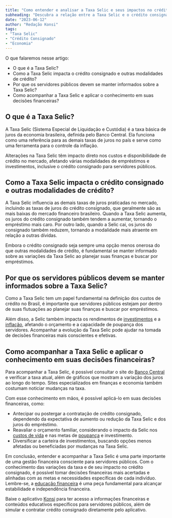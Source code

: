 ```yaml
---
title: "Como entender e analisar a Taxa Selic e seus impactos no crédito consignado"
subheading: "Descubra a relação entre a Taxa Selic e o crédito consignado para servidores públicos e como se manter atualizado sobre suas mudanças"
date: "2023-06-12"
author: "Redação Konsi"
tags:
- "Taxa Selic"
- "Crédito Consignado"
- "Economia"
---
```


O que falaremos nesse artigo:
- O que é a Taxa Selic?
- Como a Taxa Selic impacta o crédito consignado e outras modalidades de crédito?
- Por que os servidores públicos devem se manter informados sobre a Taxa Selic?
- Como acompanhar a Taxa Selic e aplicar o conhecimento em suas decisões financeiras?

## O que é a Taxa Selic?

A Taxa Selic (Sistema Especial de Liquidação e Custódia) é a taxa básica de juros da economia brasileira, definida pelo Banco Central. Ela funciona como uma referência para as demais taxas de juros no país e serve como uma ferramenta para o controle da inflação.

Alterações na Taxa Selic têm impacto direto nos custos e disponibilidade de crédito no mercado, afetando várias modalidades de empréstimos e investimentos, inclusive o crédito consignado para servidores públicos.

## Como a Taxa Selic impacta o crédito consignado e outras modalidades de crédito?

A Taxa Selic influencia as demais taxas de juros praticadas no mercado, incluindo as taxas de juros do crédito consignado, que geralmente são as mais baixas do mercado financeiro brasileiro. Quando a Taxa Selic aumenta, os juros do crédito consignado também tendem a aumentar, tornando o empréstimo mais caro. Por outro lado, quando a Selic cai, os juros do consignado também reduzem, tornando a modalidade mais atraente em relação a outras dívidas.

Embora o crédito consignado seja sempre uma opção menos onerosa do que outras modalidades de crédito, é fundamental se manter informado sobre as variações da Taxa Selic ao planejar suas finanças e buscar por empréstimos. 

## Por que os servidores públicos devem se manter informados sobre a Taxa Selic?

Como a Taxa Selic tem um papel fundamental na definição dos custos de crédito no Brasil, é importante que servidores públicos estejam por dentro de suas flutuações ao planejar suas finanças e buscar por empréstimos.

Além disso, a Selic também impacta os rendimentos de [investimentos](/investimento-para-servidores-pblicos-conhecendo-as-melhores-opes.md) e a [inflação](/como-os-servidores-pblicos-podem-preparar-se-financeiramente-para-uma-crise-econmica.md), afetando o orçamento e a capacidade de poupança dos servidores. Acompanhar a evolução da Taxa Selic pode ajudar na tomada de decisões financeiras mais conscientes e efetivas.

## Como acompanhar a Taxa Selic e aplicar o conhecimento em suas decisões financeiras?

Para acompanhar a Taxa Selic, é possível consultar o site do [Banco Central](https://www.bcb.gov.br/) e verificar a taxa atual, além de gráficos que mostram a variação dos juros ao longo do tempo. Sites especializados em finanças e economia também costumam noticiar mudanças na taxa.

Com esse conhecimento em mãos, é possível aplicá-lo em suas decisões financeiras, como:

- Antecipar ou postergar a contratação de crédito consignado, dependendo da expectativa de aumento ou redução da Taxa Selic e dos juros do empréstimo.
- Reavaliar o orçamento familiar, considerando o impacto da Selic nos [custos de vida](/como-criar-e-seguir-um-oramento-financeiro-pessoal-para-servidores-pblicos.md) e nas metas de [poupança](/a-importncia-da-reserva-de-emergncia-e-como-constru-la-com-inteligncia-financeira.md) e investimento.
- Diversificar a carteira de investimentos, buscando opções menos afetadas ou beneficiadas por mudanças na Taxa Selic.

Em conclusão, entender e acompanhar a Taxa Selic é uma parte importante de uma gestão financeira consciente para servidores públicos. Com o conhecimento das variações da taxa e de seu impacto no crédito consignado, é possível tomar decisões financeiras mais acertadas e alinhadas com as metas e necessidades específicas de cada indivíduo. Lembre-se, a [educação financeira](/a-importncia-da-educao-financeira-para-servidores-pblicos-e-como-implement-la-em-sua-vida.md) é uma peça fundamental para alcançar estabilidade e independência financeira.

Baixe o aplicativo [Konsi](https://konsiapp.br/download) para ter acesso a informações financeiras e conteúdos educativos específicos para servidores públicos, além de simular e contratar crédito consignado diretamente pelo aplicativo.